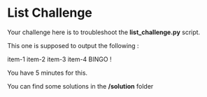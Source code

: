 # List Challenge

Your challenge here is to troubleshoot the **list_challenge.py** script.

This one is supposed to output the following :

item-1
item-2
item-3
item-4
BINGO !

You have 5 minutes for this.

You can find some solutions in the **/solution** folder